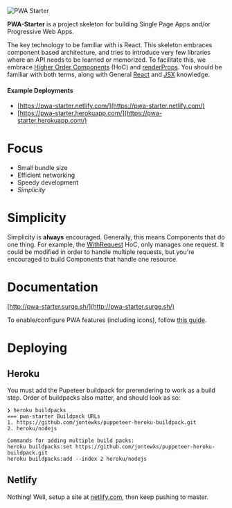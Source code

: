 ![PWA Starter](https://i.imgur.com/kJ7g4WG.jpg)

**PWA-Starter** is a project skeleton for building Single Page Apps and/or
Progressive Web Apps.

The key technology to be familiar with is React. This skeleton embraces
component based architecture, and tries to introduce very few libraries
where an API needs to be learned or memorized. To facilitate this, we
embrace [Higher Order Components](https://reactjs.org/docs/higher-order-components.html) (HoC) and [renderProps](https://reactjs.org/docs/render-props.html#use-render-props-for-cross-cutting-concerns). You should be familiar
with both terms, along with General [React](https://reactjs.org/docs/thinking-in-react.html) and [JSX](https://reactjs.org/docs/introducing-jsx.html) knowledge.

#### Example Deployments

- [https://pwa-starter.netlify.com/](https://pwa-starter.netlify.com/)
- [https://pwa-starter.herokuapp.com/](https://pwa-starter.herokuapp.com/)

Focus
=====

- Small bundle size
- Efficient networking
- Speedy development
- *Simplicity*

Simplicity
==========

Simplicity is **always** encouraged. Generally, this means Components
that do one thing. For example, the [WithRequest](/hoc/WithRequest.html)
HoC, only manages one request. It could be modified in order to handle
multiple requests, but you're encouraged to build Components that handle
one resource.

Documentation
=============

[http://pwa-starter.surge.sh/](http://pwa-starter.surge.sh/)

To enable/configure PWA features (including icons), follow [this guide](https://developers.google.com/web/fundamentals/codelabs/your-first-pwapp/#support_native_integration).

Deploying
=========

Heroku
------

You must add the Pupeteer buildpack for prerendering to work as a build step. Order of buildpacks also matter, and should look as so:

```fish
❯ heroku buildpacks
=== pwa-starter Buildpack URLs
1. https://github.com/jontewks/puppeteer-heroku-buildpack.git
2. heroku/nodejs

Commands for adding multiple build packs:
heroku buildpacks:set https://github.com/jontewks/puppeteer-heroku-buildpack.git
heroku buildpacks:add --index 2 heroku/nodejs
```

Netlify
-------

Nothing! Well, setup a site at [netlify.com](https://netlify.com), then keep pushing to master.
